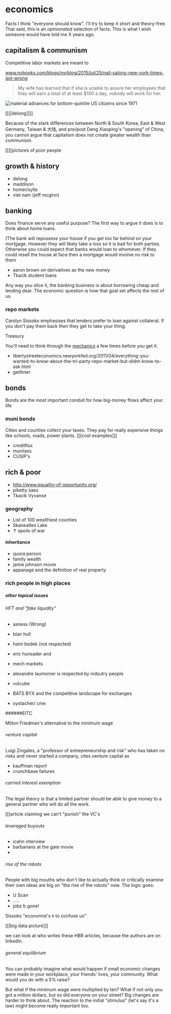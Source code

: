 # economics

Facts I think "everyone should know". I'll try to keep it short and theory-free. That said, this is an _opinionated_ selection of facts. This is what I wish someone would have told me X years ago.



<!-- assemble.io/docs/Markdown.html eventually use this to "include" separate files -->



## capitalism & communism


Competitive labor markets are meant to 




www.nybooks.com/blogs/nyrblog/2015/jul/25/nail-salons-new-york-times-got-wrong
> My wife has learned that if she is unable to assure her employees that they will earn a total of at least $100 a day, nobody will work for her. 


![material advances for bottom-quintile US citizens since 1971](https://image.slidesharecdn.com/somemoreinterestingnumbersshort-124271641263-phpapp01/95/things-that-make-you-go-hmmmm-2-1024.jpg?cb=1243403192)








[[[[delong]]]]

Because of the stark differences between North & South Korea, East & West Germany, Taiwan & 大陆, and pre/post Deng Xiaoping's "opening" of China, you cannot argue that capitalism does not create greater wealth than communism.

[[[[pictures of poor people




## growth & history

- delong
- maddison
- homer/sylla
- viet nam (jeff mcginn)





## banking

Does finance serve any useful purpose? The first way to argue it does is to think about home loans.



(The bank will repossess your house if you get too far behind on your mortgage. However they will likely take a loss so it is bad for both parties. Otherwise you could expect that banks would loan to whomever. If they could resell the house at face then a mortgage would involve no risk to them

- aaron brown on derivatives as the new money
- Tkacik student loans



Any way you slice it, the banking business is about borrowing cheap and lending dear. The economic question is how that goal set affects the rest of us.




### repo markets

Carolyn Sissoko emphasises that lenders prefer to loan against collateral. If you don't pay them back then they get to take your thing.

Treasury 



You'll need to think through the [mechanics](https://www.youtube.com/watch?v=1olbQ4LyfFA) a few times before you get it.

- libertystreeteconomics.newyorkfed.org/2011/04/everything-you-wanted-to-know-about-the-tri-party-repo-market-but-didnt-know-to-ask.html
- geithner


## bonds

Bonds are the most important conduit for how big-money flows affect your life 


### muni bonds

Cities and counties collect your taxes. They pay for really expensive things like schools, roads, power plants. [[[cost examples]]]


- creditflux
- munilass
- CUSIP's




## rich & poor




- http://www.equality-of-opportunity.org/
- piketty saez
- Tkacik Vyvanse


### geography

- List of 100 wealthiest counties
- Skaneatles Lake
- ↑ spoils of war



#### inheritance 

- quora person
- family wealth
- jamie johnson movie
- appanage and the definition of real property


### rich people in high places






##### other topical issues




###### HFT and "fake liquidity"

- asness (Wrong)
- blair hull
- haim bodek (not respected)
- eric hunsader and 
- mech markets
- alexandre laumonier is respected by indsutry people
- volcube

- BATS BYX and the competitive landscape for exchanges
- oystacher/ cme



######EITC

Milton Friedman's alternative to the minimum wage 





###### venture capital


Luigi Zingales, a "professor of entrepreneurship and risk" who has taken no risks and never started a company, cites venture capital as 

- kauffman report
- crunchbase failures




###### carried interest exemption

The legal theory is that a limited partner should be able to give money to a general partner who will do all the work.

[[[article claiming we can't "punish" the VC's




###### leveraged buyouts

- icahn interview
- barbarians at the gate movie
- 




###### rise of the robots

People with big mouths who don't like to actually think or critically examine their own ideas are big on "the rise of the robots" now. The logic goes:

- U Scan
- .....
- jobz b gone!




Sissoko "economist's `K` to confuse us"


[[[big data picture]]]


we can look at who writes these HBR articles, because the authors are on linkedin.












###### general equilibrium

You can probably imagine what would happen if small economic changes were made in your workplace, your friends' lives, your community. What would you do with a 5% raise?

But what if the minimum wage were multiplied by ten? What if not only you got a million dollars, but so did everyone on your street? Big changes are harder to think about. The reaction to the initial "stimulus" (let's say it's a law) might become really important too.
